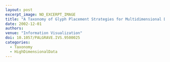 ```yaml
---
layout: post
excerpt_image: NO_EXCERPT_IMAGE
title: "A Taxonomy of Glyph Placement Strategies for Multidimensional Data Visualization"
date: 2002-12-01
authors: 
venue: "Information Visualization"
doi: 10.1057/PALGRAVE.IVS.9500025
categories:
  - Taxonomy
  - HighDimensionalData
---
```


